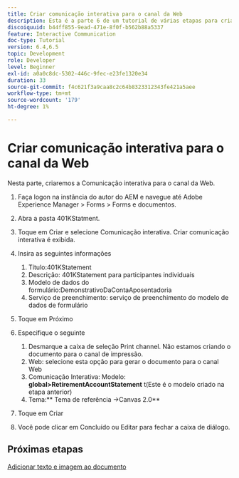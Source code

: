 ```yaml
---
title: Criar comunicação interativa para o canal da Web
description: Esta é a parte 6 de um tutorial de várias etapas para criar seu primeiro documento de comunicações interativas. Nesta parte, criaremos a Comunicação interativa para o canal da Web.
discoiquuid: b44ff855-9ead-471e-8f0f-b562b88a5337
feature: Interactive Communication
doc-type: Tutorial
version: 6.4,6.5
topic: Development
role: Developer
level: Beginner
exl-id: a0a0c8dc-5302-446c-9fec-e23fe1320e34
duration: 33
source-git-commit: f4c621f3a9caa8c2c64b8323312343fe421a5aee
workflow-type: tm+mt
source-wordcount: '179'
ht-degree: 1%

---
```


# Criar comunicação interativa para o canal da Web

Nesta parte, criaremos a Comunicação interativa para o canal da Web.

1. Faça logon na instância do autor do AEM e navegue até Adobe Experience Manager > Forms > Forms e documentos.
1. Abra a pasta 401KStatment.
1. Toque em Criar e selecione Comunicação interativa. Criar comunicação interativa é exibida.
1. Insira as seguintes informações

   1. Título:401KStatement
   1. Descrição: 401KStatement para participantes individuais
   1. Modelo de dados do formulário:DemonstrativoDaContaAposentadoria
   1. Serviço de preenchimento: serviço de preenchimento do modelo de dados de formulário

1. Toque em Próximo
1. Especifique o seguinte

   1. Desmarque a caixa de seleção Print channel. Não estamos criando o documento para o canal de impressão.
   1. Web: selecione esta opção para gerar o documento para o canal Web
   1. Comunicação Interativa: Modelo: **global>RetirementAccountStatement** t(Este é o modelo criado na etapa anterior)
   1. Tema:** Tema de referência ->Canvas 2.0**

1. Toque em Criar
1. Você pode clicar em Concluído ou Editar para fechar a caixa de diálogo.

## Próximas etapas

[Adicionar texto e imagem ao documento](./partseven.md)
